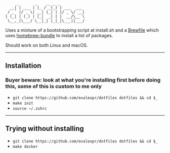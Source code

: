 ```
     _       _    __ _ _           
  __| | ___ | |_ / _(_) | ___  ___ 
 / _` |/ _ \| __| |_| | |/ _ \/ __|
| (_| | (_) | |_|  _| | |  __/\__ \
 \__,_|\___/ \__|_| |_|_|\___||___/
```

Uses a mixture of a bootstrapping script at install.sh and a [Brewfile](Brewfile) which uses [homebrew-bundle](https://github.com/Homebrew/homebrew-bundle.git) to install a list of packages.

Should work on both Linux and macOS.

---

## Installation

### Buyer beware: look at what you're installing first before doing this, some of this is custom to me only

- `git clone https://github.com/evalexpr/dotfiles dotfiles && cd $_`
- `make init`
- `source ~/.zshrc`

---

## Trying without installing

- `git clone https://github.com/evalexpr/dotfiles dotfiles && cd $_`
- `make docker`
